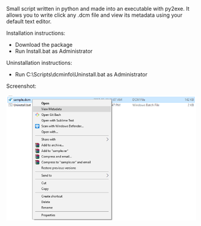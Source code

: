 Small script written in python and made into an executable with py2exe.
It allows you to write click any .dcm file and view its metadata using your default text editor.

Installation instructions:

- Download the package
- Run Install.bat as Administrator


Uninstallation instructions:

- Run C:\Scripts\dcminfo\Uninstall.bat as Administrator

Screenshot: <br />
<br />
![Alt text](dcminfo.png?raw=true "Screenshot")
<!-- ![ScreenShot](dcminfo.png?raw=true) -->

